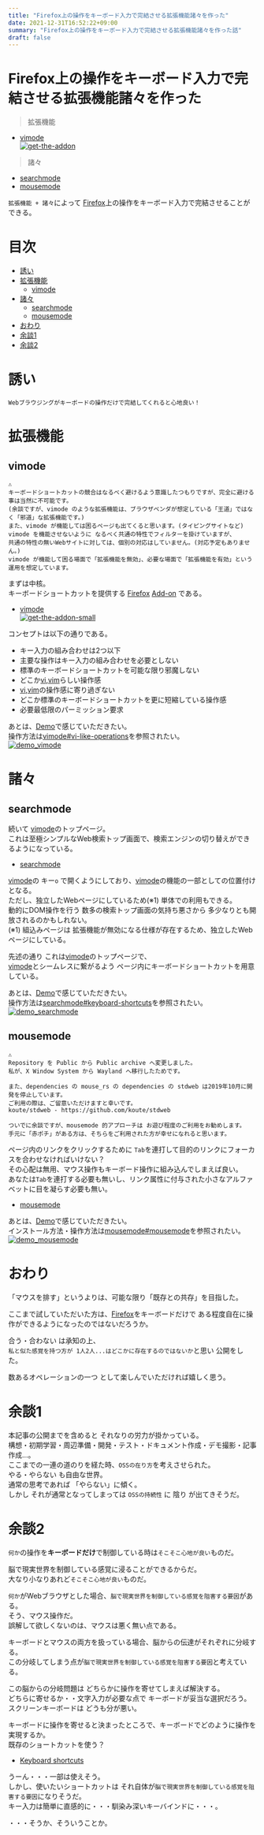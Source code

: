 ```yaml
---
title: "Firefox上の操作をキーボード入力で完結させる拡張機能諸々を作った"
date: 2021-12-31T16:52:22+09:00
summary: "Firefox上の操作をキーボード入力で完結させる拡張機能諸々を作った話"
draft: false
---
```

# Firefox上の操作をキーボード入力で完結させる拡張機能諸々を作った
> 拡張機能
- [vimode](https://addons.mozilla.org/en-US/firefox/addon/vimode/)  
[![get-the-addon](get-the-addon.png)](https://addons.mozilla.org/en-US/firefox/addon/vimode/)

> 諸々
- [searchmode](https://ghsable.github.io/searchmode/)
- [mousemode](https://crates.io/crates/mousemode)

`拡張機能 + 諸々`によって [Firefox](https://www.mozilla.org/en-US/firefox/new/)上の操作をキーボード入力で完結させることができる。

# 目次
* [誘い](#誘い)
* [拡張機能](#拡張機能)
  * [vimode](#vimode)
* [諸々](#諸々)
  * [searchmode](#searchmode)
  * [mousemode](#mousemode)
* [おわり](#おわり)
* [余談1](#余談1)
* [余談2](#余談2)

# 誘い
`Webブラウジングがキーボードの操作だけで完結してくれると心地良い！`   

# 拡張機能

## vimode
```
⚠️
キーボードショートカットの競合はなるべく避けるよう意識したつもりですが、完全に避ける事は当然に不可能です。
(余談ですが、vimode のような拡張機能は、ブラウザベンダが想定している「王道」ではなく「邪道」な拡張機能です。)
また、vimode が機能しては困るページも出てくると思います。(タイピングサイトなど)
vimode を機能させないように なるべく共通の特性でフィルターを掛けていますが、
共通の特性の無いWebサイトに対しては、個別の対応はしていません。(対応予定もありません。)
vimode が機能して困る場面で「拡張機能を無効」、必要な場面で「拡張機能を有効」という運用を想定しています。
```
まずは中核。  
キーボードショートカットを提供する [Firefox](https://www.mozilla.org/en-US/firefox/new/) [Add-on](https://addons.mozilla.org/en-US/firefox/) である。
- [vimode](https://addons.mozilla.org/en-US/firefox/addon/vimode/)  
[![get-the-addon-small](get-the-addon-small.png)](https://addons.mozilla.org/en-US/firefox/addon/vimode/)

コンセプトは以下の通りである。
- キー入力の組み合わせは2つ以下
- 主要な操作はキー入力の組み合わせを必要としない
- 標準のキーボードショートカットを可能な限り邪魔しない
- どこか[vi](http://ex-vi.sourceforge.net/),[vim](https://www.vim.org/)らしい操作感
- [vi](http://ex-vi.sourceforge.net/),[vim](https://www.vim.org/)の操作感に寄り過ぎない
- どこか標準のキーボードショートカットを更に短縮している操作感
- 必要最低限のパーミッション要求

あとは、[Demo](https://github.com/ghsable/vimode#vimode)で感じていただきたい。  
操作方法は[vimode#vi-like-operations](https://github.com/ghsable/vimode#vi-like-operations)を参照されたい。  
[![demo_vimode](https://raw.githubusercontent.com/ghsable/vimode/main/.readme/images/demo_vimode.gif)](https://raw.githubusercontent.com/ghsable/vimode/main/.readme/images/demo_vimode.mp4)

# 諸々

## searchmode
続いて [vimode](https://addons.mozilla.org/en-US/firefox/addon/vimode/)のトップページ。  
これは至極シンプルなWeb検索トップ画面で、検索エンジンの切り替えができるようになっている。  
- [searchmode](https://ghsable.github.io/searchmode/)

[vimode](https://addons.mozilla.org/en-US/firefox/addon/vimode/)の キー`o` で開くようにしており、[vimode](https://addons.mozilla.org/en-US/firefox/addon/vimode/)の機能の一部としての位置付けとなる。  
ただし、独立したWebページにしているため(※1) 単体での利用もできる。  
動的にDOM操作を行う 数多の検索トップ画面の気持ち悪さから 多少なりとも開放されるのかもしれない。  
(※1) 組込みページは 拡張機能が無効になる仕様が存在するため、独立したWebページにしている。

先述の通り これは[vimode](https://addons.mozilla.org/en-US/firefox/addon/vimode/)のトップページで、  
[vimode](https://addons.mozilla.org/en-US/firefox/addon/vimode/)とシームレスに繋がるよう ページ内にキーボードショートカットを用意している。  

あとは、[Demo](https://github.com/ghsable/searchmode#demo)で感じていただきたい。  
操作方法は[searchmode#keyboard-shortcuts](https://github.com/ghsable/searchmode#keyboard-shortcuts)を参照されたい。  
[![demo_searchmode](https://raw.githubusercontent.com/ghsable/searchmode/main/.readme/images/demo_searchmode.gif)](https://raw.githubusercontent.com/ghsable/searchmode/main/.readme/images/demo_searchmode.mp4)

## mousemode
```
⚠️
Repository を Public から Public archive へ変更しました。
私が、X Window System から Wayland へ移行したためです。

また、dependencies の mouse_rs の dependencies の stdweb は2019年10月に開発を停止しています。
ご利用の際は、ご留意いただけますと幸いです。
koute/stdweb - https://github.com/koute/stdweb

ついでに余談ですが、mousemode 的アプローチは お遊び程度のご利用をお勧めします。
手元に「赤ポチ」がある方は、そちらをご利用された方が幸せになれると思います。
```
ページ内のリンクをクリックするために `Tab`を連打して目的のリンクにフォーカスを合わせなければいけない？  
その心配は無用、マウス操作もキーボード操作に組み込んでしまえば良い。  
あなたは`Tab`を連打する必要も無いし、リンク属性に付与された小さなアルファベットに目を凝らす必要も無い。  
- [mousemode](https://crates.io/crates/mousemode)

あとは、[Demo](https://github.com/ghsable/mousemode#demo)で感じていただきたい。  
インストール方法・操作方法は[mousemode#mousemode](https://github.com/ghsable/mousemode#mousemode)を参照されたい。  
[![demo_mousemode](https://raw.githubusercontent.com/ghsable/mousemode/main/.readme/images/demo_mousemode.gif)](https://raw.githubusercontent.com/ghsable/mousemode/main/.readme/images/demo_mousemode.mp4)

# おわり
「マウスを排す」というよりは、可能な限り「既存との共存」を目指した。  

ここまで試していただいた方は、[Firefox](https://www.mozilla.org/en-US/firefox/new/)をキーボードだけで ある程度自在に操作ができるようになったのではないだろうか。  

合う・合わない は承知の上、  
`私と似た感覚を持つ方が 1人2人...はどこかに存在するのではないか`と思い 公開をした。  

数あるオペレーションの一つ として楽しんでいただければ嬉しく思う。

# 余談1
本記事の公開までを含めると それなりの労力が掛かっている。  
構想・初期学習・周辺準備・開発・テスト・ドキュメント作成・デモ撮影・記事作成...。  
ここまでの一連の道のりを経た時、`OSSの在り方`を考えさせられた。  
やる・やらない も自由な世界。  
通常の思考であれば 「やらない」に傾く。  
しかし それが通常となってしまっては `OSSの持続性` に 陰り が出てきそうだ。

# 余談2
`何か`の操作を**キーボードだけ**で制御している時は`そこそこ心地が良い`ものだ。  

脳で現実世界を制御している感覚に浸ることができるからだ。  
大なり小なりあれど`そこそこ心地が良い`ものだ。  

`何か`がWebブラウザとした場合、`脳で現実世界を制御している感覚を阻害する要因`がある。  
そう、マウス操作だ。  
誤解して欲しくないのは、マウスは悪く無い点である。  

キーボードとマウスの両方を扱っている場合、脳からの伝達がそれぞれに分岐する。  
この分岐してしまう点が`脳で現実世界を制御している感覚を阻害する要因`と考えている。  

この脳からの分岐問題は どちらかに操作を寄せてしまえば解決する。  
どちらに寄せるか・・文字入力が必要な点で キーボードが妥当な選択だろう。  
スクリーンキーボードは どうも分が悪い。  

キーボードに操作を寄せると決まったところで、キーボードでどのように操作を実現するか。  
既存のショートカットを使う？
- [Keyboard shortcuts](https://support.mozilla.org/en-US/kb/keyboard-shortcuts-perform-firefox-tasks-quickly)

うーん・・・一部は使えそう。  
しかし、使いたいショートカットは それ自体が`脳で現実世界を制御している感覚を阻害する要因`になりそうだ。  
キー入力は簡単に直感的に・・・馴染み深いキーバインドに・・・。  

・・・そうか、そういうことか。
